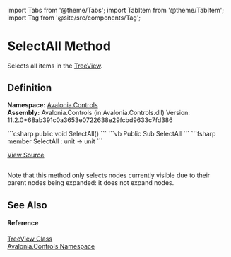 import Tabs from '@theme/Tabs'; 
import TabItem from '@theme/TabItem'; 
import Tag from '@site/src/components/Tag'; 

# SelectAll Method


Selects all items in the <a href="T_Avalonia_Controls_TreeView">TreeView</a>.



## Definition
**Namespace:** <a href="N_Avalonia_Controls">Avalonia.Controls</a>  
**Assembly:** Avalonia.Controls (in Avalonia.Controls.dll) Version: 11.2.0+68ab391c0a3653e0722638e29fcbd9633c7fd386

<Tabs groupId="api-code-preview">
<TabItem value="csharp" label="C#">
```csharp
public void SelectAll()
```
</TabItem>
<TabItem value="vb" label="VB">
```vb
Public Sub SelectAll
```
</TabItem>
<TabItem value="fsharp" label="F#">
```fsharp
member SelectAll : unit -> unit 
```
</TabItem>
</Tabs>



<a href="https://github.com/AvaloniaUI/Avalonia/tree/master/srcAvalonia.Controls/TreeView.cs#L218" title="View the source code">View Source</a>



## 
Note that this method only selects nodes currently visible due to their parent nodes being expanded: it does not expand nodes.

## See Also


#### Reference
<a href="T_Avalonia_Controls_TreeView">TreeView Class</a>  
<a href="N_Avalonia_Controls">Avalonia.Controls Namespace</a>  
